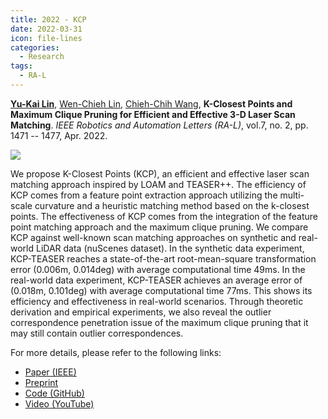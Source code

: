 ```yaml
---
title: 2022 - KCP
date: 2022-03-31
icon: file-lines
categories:
  - Research
tags:
  - RA-L
---
```


[**Yu-Kai Lin**](/),
[Wen-Chieh Lin](https://www.cs.nycu.edu.tw/members/detail/wclin),
[Chieh-Chih Wang](https://sites.google.com/site/chiehchihbobwang),
**K-Closest Points and Maximum Clique Pruning for Efficient and Effective 3-D Laser Scan Matching**.
_IEEE Robotics and Automation Letters (RA-L)_, vol.7, no. 2, pp. 1471 -- 1477, Apr. 2022.

![](/assets/images/projects/KCP-Banner.gif)

We propose K-Closest Points (KCP), an efficient and effective laser scan
matching approach inspired by LOAM and TEASER++. The efficiency of KCP comes
from a feature point extraction approach utilizing the multi-scale curvature and
a heuristic matching method based on the k-closest points. The effectiveness of
KCP comes from the integration of the feature point matching approach and the
maximum clique pruning. We compare KCP against well-known scan matching
approaches on synthetic and real-world LiDAR data (nuScenes dataset). In the
synthetic data experiment, KCP-TEASER reaches a state-of-the-art
root-mean-square transformation error (0.006m, 0.014deg) with average
computational time 49ms. In the real-world data experiment, KCP-TEASER achieves
an average error of (0.018m, 0.101deg) with average computational time 77ms. This
shows its efficiency and effectiveness in real-world scenarios. Through
theoretic derivation and empirical experiments, we also reveal the outlier
correspondence penetration issue of the maximum clique pruning that it may still
contain outlier correspondences.

For more details, please refer to the following links:

- [<FontIcon icon="fa-solid fa-file-lines" /> Paper (IEEE)](https://doi.org/10.1109/LRA.2021.3140130)
- [<FontIcon icon="fa-solid fa-file-lines" /> Preprint](/assets/preprints/2022-RA-L-KCP.pdf)
- [<FontIcon icon="fa-solid fa-code" /> Code (GitHub)](https://github.com/StephLin/KCP)
- [<FontIcon icon="fa-solid fa-video" /> Video (YouTube)](https://youtu.be/ZaDLEOz_yYc)
